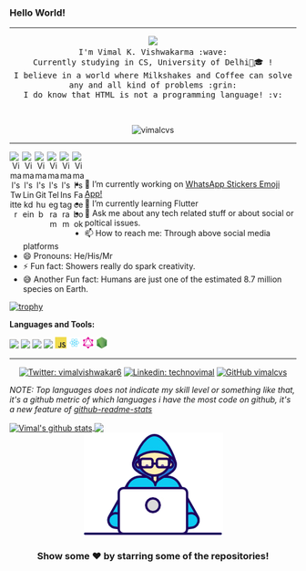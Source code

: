 
### Hello World!&nbsp;
---
<p align="center">
  <img src="https://www.developeronrent.com/newcss/images/SVG/hire-android-developer.webp" width="20%">
  <br>
  <samp>
    I'm Vimal K. Vishwakarma :wave:
    <br>
    Currently studying in CS, University of Delhi🏫🎓 !
    <br>
    I believe in a world where Milkshakes and Coffee can solve any and all kind of problems :grin:
    <br>
    I do know that HTML is not a programming language! :v:
  </samp>
</p>

<br>
<div align="center">

<p align="centre"> <img src="https://komarev.com/ghpvc/?username=vimalcvs&label=Views&color=blue&style=plastic" alt="vimalcvs" /> </p>
</div>
<hr style="height:2px;border-width:0;color:gray;background-color:gray">

<div align="center">

<a href="https://twitter.com/vimalvishwakar6">
  <img align="left" alt="Vimal's Twitter" width="22px" src="https://cdn.jsdelivr.net/npm/simple-icons@v3/icons/twitter.svg" />
</a>
<a href="https://www.linkedin.com/in/technovimal">
  <img align="left" alt="Vimal's Linkdein" width="22px" src="https://cdn.jsdelivr.net/npm/simple-icons@v3/icons/linkedin.svg" />
</a>
<a href="https://github.com/vimalcvs">
  <img align="left" alt="Vimal's Github" width="22px" src="https://cdn.jsdelivr.net/npm/simple-icons@v3/icons/github.svg" />
</a>
<a href="https://t.me/technovimal">
  <img align="left" alt="Vimal's Telegram" width="22px" src="https://cdn.jsdelivr.net/npm/simple-icons@v3/icons/telegram.svg" />
</a>
<a href="https://www.instagram.com/techno_vimal">
  <img align="left" alt="Vimal's Instagram" width="22px" src="https://cdn.jsdelivr.net/npm/simple-icons@v3/icons/instagram.svg" />
</a>
<a href="https://www.facebook.com/humtak365">
  <img align="left" alt="Vimal's Facebook" width="22px" src="https://cdn.jsdelivr.net/npm/simple-icons@v3/icons/facebook.svg" />
</a>
</div>


<br/>
<br/>


- 🔭 I’m currently working on [WhatsApp Stickers Emoji App!](https://github.com/vimalcvs/WhatsApp-Stickers-Emoji-App)
- 🌱 I’m currently learning Flutter
- 💬 Ask me about any tech related stuff or about social or poltical issues.
- 📫 How to reach me: Through above social media platforms
- 😄 Pronouns: He/His/Mr
- ⚡ Fun fact: Showers really do spark creativity.
- 😅 Another Fun fact: Humans are just one of the estimated 8.7 million species on Earth.

[![trophy](https://github-profile-trophy.vercel.app/?username=vimalcvs&theme=onedark)](https://github.com/vimalcvs)


**Languages and Tools:**  

<code><img height="20" src="https://miro.medium.com/max/256/1*Ht1208XXc0MhIIE4e0PHvg.png"></code>
<code><img height="20" src="https://i.pinimg.com/originals/9c/76/5c/9c765c3b37eb5bdf9af0984eef4351dd.jpg"></code>
<code><img height="20" src="https://blog.scottlogic.com/jporter/assets/kotlin-logo.png"></code>
<code><img height="20" src="https://cdn.iconscout.com/icon/free/png-256/flutter-2038877-1720090.png"></code>
<code><img height="20" src="https://raw.githubusercontent.com/github/explore/80688e429a7d4ef2fca1e82350fe8e3517d3494d/topics/javascript/javascript.png"></code>
<code><img height="20" src="https://raw.githubusercontent.com/github/explore/80688e429a7d4ef2fca1e82350fe8e3517d3494d/topics/react/react.png"></code>
<code><img height="20" src="https://raw.githubusercontent.com/github/explore/5c058a388828bb5fde0bcafd4bc867b5bb3f26f3/topics/graphql/graphql.png"></code>
<code><img height="20" src="https://raw.githubusercontent.com/github/explore/80688e429a7d4ef2fca1e82350fe8e3517d3494d/topics/nodejs/nodejs.png"></code>    


<hr style="height:2px;border-width:0;color:gray;background-color:gray">
<div align="center">
  
[![Twitter: vimalvishwakar6](https://img.shields.io/twitter/follow/vimalvishwakar6?style=social)](https://twitter.com/vimalvishwakar6)
[![Linkedin: technovimal](https://img.shields.io/badge/-Techno_Vimal-blue?style=flat-square&logo=Linkedin&logoColor=white&link=https://www.linkedin.com/in/technovimal/)](https://www.linkedin.com/in/technovimal/)
[![GitHub vimalcvs](https://img.shields.io/github/followers/vimalcvs?label=follow&style=social)](https://github.com/vimalcvs)
</div>


*NOTE: Top languages does not indicate my skill level or something like that, it's a github metric of which languages i have the most code on github, it's a new feature of [github-readme-stats](https://github.com/vimalcvs/vimalcvs)*


<a href="https://github.com/vimalcvs">
<img align="center" src="https://github-readme-stats.anuraghazra1.vercel.app/api?username=vimalcvs&show_icons=true&include_all_commits=true&theme=radical" alt="Vimal's github stats"/>
</a>
<a href="https://github.com/vimalcvs">
  <img align="center" src="https://github-readme-stats.vercel.app/api/top-langs/?username=vimalcvs&hide=php&theme=algolia" />
</a>


<div align="center">

<img align="centre" src="https://raw.githubusercontent.com/vimalcvs/vimalcvs/main/Developer.gif"/>

</div>

<div align="center">

### Show some ❤️ by starring some of the repositories!

</div>

<!--
Here are some ideas to get you started:

- 👯 I’m looking to collaborate on ...
- 🤔 I’m looking for help with ...
  <img align="right" alt="GIF" src="https://media.giphy.com/media/iIqmM5tTjmpOB9mpbn/giphy.gif" />
<hr style="height:2px;border-width:0;color:gray;background-color:gray">

[![Top Langs](https://github-readme-stats.vercel.app/api/top-langs/?username=vimalcvs)]

-->
